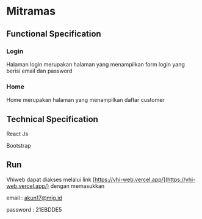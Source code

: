 # Mitramas

## Functional Specification

### Login 
Halaman login merupakan halaman yang menampilkan form login yang berisi email dan password

### Home
Home merupakan halaman yang menampilkan daftar customer

## Technical Specification
React Js

Bootstrap


## Run
Vhiweb dapat diakses melalui link [https://vhi-web.vercel.app/](https://vhi-web.vercel.app/) dengan memasukkan

email       : akun17@mig.id

password    : 21EBDDE5
